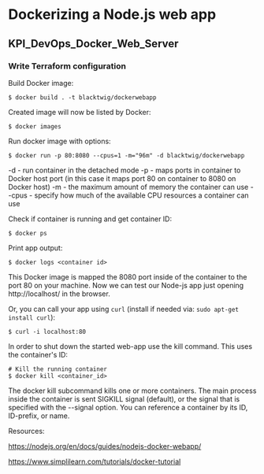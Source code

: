 # Dockerizing a Node.js web app 

## KPI_DevOps_Docker_Web_Server 

### Write Terraform configuration

Build Docker image:
```
$ docker build . -t blacktwig/dockerwebapp
```

Created image will now be listed by Docker:
```
$ docker images
```

Run docker image with options:
```
$ docker run -p 80:8080 --cpus=1 -m="96m" -d blacktwig/dockerwebapp
```
-d - run container in the detached mode
-p - maps ports in container to Docker host port (in this case it maps port 80 on container to 8080 on Docker host)
-m - the maximum amount of memory the container can use
--cpus - specify how much of the available CPU resources a container can use

Check if container is running and get container ID:
```
$ docker ps
```

Print app output:
```
$ docker logs <container id>
```

This Docker image is mapped the 8080 port inside of the container to the port 80 on your machine.
Now we can test our Node-js app just opening http://localhost/ in the browser.

Or, you can call your app using `curl` (install if needed via: `sudo apt-get install curl`):
```
$ curl -i localhost:80
```

In order to shut down the started web-app use the kill command. This uses the container's ID:
```
# Kill the running container
$ docker kill <container_id>
```

The docker kill subcommand kills one or more containers. The main process inside the container is sent SIGKILL signal (default), or the signal that is specified with the --signal option. You can reference a container by its ID, ID-prefix, or name.

Resources:

https://nodejs.org/en/docs/guides/nodejs-docker-webapp/

https://www.simplilearn.com/tutorials/docker-tutorial
